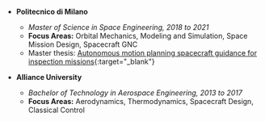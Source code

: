 - **Politecnico di Milano**
  - _Master of Science in Space Engineering, 2018 to 2021_
  - **Focus Areas:** Orbital Mechanics, Modeling and Simulation, Space Mission Design, Spacecraft GNC
  - Master thesis: [Autonomous motion planning spacecraft guidance for inspection missions](https://vishnu213.github.io/projects/projects-1/){:target="_blank"}


- **Alliance University**
  - _Bachelor of Technology in Aerospace Engineering, 2013 to 2017_
  - **Focus Areas:** Aerodynamics, Thermodynamics, Spacecraft Design, Classical Control
